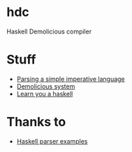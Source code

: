 hdc
===

Haskell Demolicious compiler

Stuff
====

- [Parsing a simple imperative language](https://www.haskell.org/haskellwiki/Parsing_a_simple_imperative_language)
- [Demolicious system](https://github.com/dmpro2014/)
- [Learn you a haskell](http://learnyouahaskell.com/chapters)

Thanks to
====
- [Haskell parser examples](https://github.com/ghulette/haskell-parser-examples)
